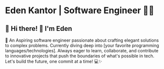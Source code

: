 # Eden Kantor | Software Engineer 👨‍💻

## 👋 Hi there! 👋 I'm Eden
🚀 An Aspiring software engineer passionate about crafting elegant solutions to complex problems. Currently diving deep into [your favorite programming languages/technologies].
Always eager to learn, collaborate, and contribute to innovative projects that push the boundaries of what's possible in tech.
Let's build the future, one commit at a time! 💻✨
